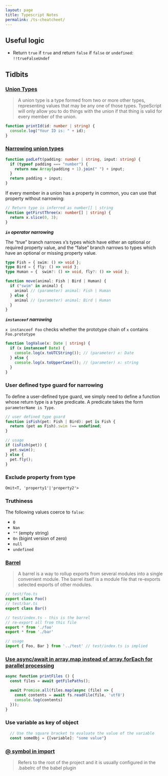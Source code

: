 ```yaml
---
layout: page
title: Typescript Notes
permalink: /ts-cheatcheet/
---
```


## Useful logic
- Return `true` if `true` and return `false` if `false` or `undefined`: `!!trueFalseUndef`

## Tidbits

### [Union Types](https://www.typescriptlang.org/docs/handbook/2/everyday-types.html#union-types)
> A union type is a type formed from two or more other types, representing values that may be any one of those types. TypeScript will only allow you to do things with the union if that thing is valid for every member of the union.
``` typescript
function printId(id: number | string) {
  console.log("Your ID is: " + id);
}
```

### [Narrowing union types](https://www.typescriptlang.org/docs/handbook/2/narrowing.html)
``` typescript
function padLeft(padding: number | string, input: string) {
  if (typeof padding === "number") {
    return new Array(padding + 1).join(" ") + input;
  }
  return padding + input;
}
```
If every member in a union has a property in common, you can use that property without narrowing:
``` typescript
// Return type is inferred as number[] | string
function getFirstThree(x: number[] | string) {
  return x.slice(0, 3);
}
```
***`in` operator narrowing***

The “true” branch narrows x’s types which have either an optional or required property value, and the “false” branch narrows to types which have an optional or missing property value.
``` typescript
type Fish = { swim: () => void };
type Bird = { fly: () => void };
type Human = {  swim?: () => void, fly?: () => void };

function move(animal: Fish | Bird | Human) {
  if ("swim" in animal) { 
    animal // (parameter) animal: Fish | Human
  } else {
    animal // (parameter) animal: Bird | Human
  }
}
```
***`instanceof` narrowing***

`x instanceof Foo` checks whether the prototype chain of `x` contains `Foo.prototype`
``` typescript
function logValue(x: Date | string) {
  if (x instanceof Date) {
    console.log(x.toUTCString()); // (parameter) x: Date
  } else {
    console.log(x.toUpperCase()); // (parameter) x: string
  }
}
```

### User defined type guard for narrowing

To define a user-defined type guard, we simply need to define a function whose return type is a type predicate. A predicate takes the form `parameterName is Type`.
``` typescript
// user defined type guard
function isFish(pet: Fish | Bird): pet is Fish {
  return (pet as Fish).swim !== undefined;
}

// usage
if (isFish(pet)) {
  pet.swim();
} else {
  pet.fly();
}
```
### Exclude property from type
`Omit<T, 'property1'|'property2'>`

### Truthiness

The following values coerce to `false`:
- `0`
- `Nan`
- `""` (empty string)
- `0n` (bigint version of zero)
- `null`
- `undefined`

### [Barrel](https://basarat.gitbook.io/typescript/main-1/barrel)
> A barrel is a way to rollup exports from several modules into a single convenient module. The barrel itself is a module file that re-exports selected exports of other modules.

``` typescript
// test/foo.ts
export class Foo()
// test/bar.ts
export class Bar()

// test/index.ts - this is the barrel
// re-export all from this file
export * from './foo'
export * from './bar'

// usage
import { Foo, Bar } from '../test' // test/index.ts is implied 
```

### [Use async/await in array.map instead of array.forEach for parallel processing](https://stackoverflow.com/questions/37576685/using-async-await-with-a-foreach-loop)
``` typescript
async function printFiles () {
  const files = await getFilePaths();

  await Promise.all(files.map(async (file) => {
    const contents = await fs.readFile(file, 'utf8')
    console.log(contents)
  }));
}
```
### Use variable as key of object
``` typescript
  // Use the square bracket to evaluate the value of the variable
  const someObj = {[variable]: "some value"}
```

### [@ symbol in import](https://stackoverflow.com/questions/42711175/what-does-the-symbol-do-in-javascript-imports)
> Refers to the root of the project and it is usually configured in the .babelrc of the babel plugin


